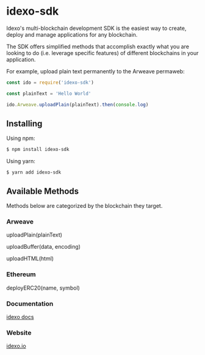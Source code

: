 # idexo-sdk

Idexo's multi-blockchain development SDK is the easiest way to create, deploy and manage applications for any blockchain. 

The SDK offers simplified methods that accomplish exactly what you are looking to do (i.e. leverage specific features) of different blockchains in your application.

For example, upload plain text permanently to the Arweave permaweb:

```javascript
const ido = require('idexo-sdk')

const plainText = 'Hello World'

ido.Arweave.uploadPlain(plainText).then(console.log)
```

## Installing

Using npm:

```bash
$ npm install idexo-sdk
```

Using yarn:
```
$ yarn add idexo-sdk
```

## Available Methods

Methods below are categorized by the blockchain they target.

### Arweave

uploadPlain(plainText)

uploadBuffer(data, encoding)

uploadHTML(html)

### Ethereum

deployERC20(name, symbol)

### Documentation

[idexo docs](https://idexo.gitbook.io/docs)

### Website

[idexo.io](https://idexo.io)





